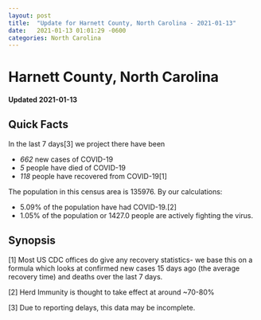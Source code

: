 ```yaml
---
layout: post
title:  "Update for Harnett County, North Carolina - 2021-01-13"
date:   2021-01-13 01:01:29 -0600
categories: North Carolina
---
```


# Harnett County, North Carolina
#### Updated 2021-01-13

## Quick Facts

In the last 7 days[3] we project there have been
- *662* new cases of COVID-19
- *5* people have died of COVID-19
- *118* people have recovered from COVID-19[1]

The population in this census area is 135976. By our calculations:
- 5.09% of the population have had COVID-19.[2]
- 1.05% of the population or 1427.0 people are actively fighting the virus.

## Synopsis




[1] Most US CDC offices do give any recovery statistics- we base this on a formula which looks at confirmed new cases
15 days ago (the average recovery time) and deaths over the last 7 days.

[2] Herd Immunity is thought to take effect at around ~70-80%

[3] Due to reporting delays, this data may be incomplete.
 
    